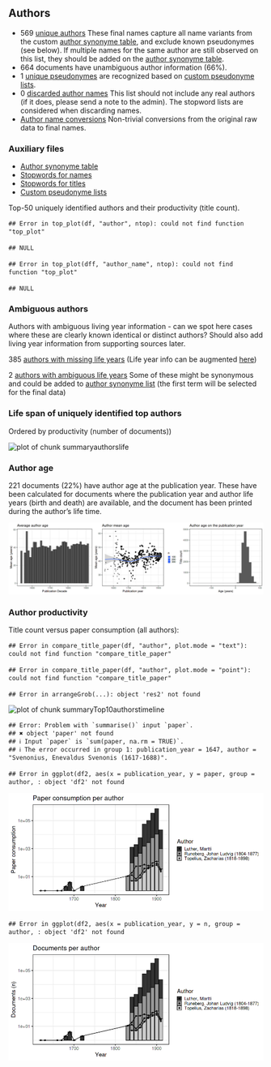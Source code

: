 Authors
-------

-   569 [unique authors](output.tables/author_accepted.csv) These final
    names capture all name variants from the custom [author synonyme
    table](https://github.com/COMHIS/fennica/blob/master/inst/extdata/ambiguous-authors.csv),
    and exclude known pseudonymes (see below). If multiple names for the
    same author are still observed on this list, they should be added on
    the [author synonyme
    table](https://github.com/COMHIS/fennica/blob/master/inst/extdata/ambiguous-authors.csv).
-   664 documents have unambiguous author information (66%).
-   1 [unique pseudonymes](output.tables/pseudonyme_accepted.csv) are
    recognized based on [custom pseudonyme
    lists](https://github.com/COMHIS/fennica/blob/master/inst/extdata/names/pseudonymes/custom_pseudonymes.csv).
-   0 [discarded author names](output.tables/author_discarded.csv) This
    list should not include any real authors (if it does, please send a
    note to the admin). The stopword lists are considered when
    discarding names.
-   [Author name
    conversions](output.tables/author_conversion_nontrivial.csv)
    Non-trivial conversions from the original raw data to final names.

### Auxiliary files

-   [Author synonyme
    table](https://github.com/COMHIS/fennica/blob/master/inst/extdata/ambiguous-authors.csv)
-   [Stopwords for
    names](https://github.com/COMHIS/fennica/blob/master/inst/extdata/stopwords_for_names.csv)
-   [Stopwords for
    titles](https://github.com/COMHIS/fennica/blob/master/inst/extdata/stopwords_titles.csv)
-   [Custom pseudonyme
    lists](https://github.com/COMHIS/fennica/blob/master/inst/extdata/names/pseudonymes/custom_pseudonymes.csv)

Top-50 uniquely identified authors and their productivity (title count).

    ## Error in top_plot(df, "author", ntop): could not find function "top_plot"

    ## NULL

    ## Error in top_plot(dff, "author_name", ntop): could not find function "top_plot"

    ## NULL

### Ambiguous authors

Authors with ambiguous living year information - can we spot here cases
where these are clearly known identical or distinct authors? Should also
add living year information from supporting sources later.

385 [authors with missing life
years](output.tables/authors_missing_lifeyears.csv) (Life year info can
be augmented
[here](https://github.com/COMHIS/fennica/blob/master/inst/extdata/author_info.csv))

2 [authors with ambiguous life
years](output.tables/author_life_ambiguous.csv) Some of these might be
synonymous and could be added to [author synonyme
list](https://github.com/COMHIS/fennica/blob/master/inst/extdata/ambiguous-authors.csv)
(the first term will be selected for the final data)

### Life span of uniquely identified top authors

Ordered by productivity (number of documents))

![plot of chunk
summaryauthorslife](figure_slides/summaryauthorslife-1.png)

### Author age

221 documents (22%) have author age at the publication year. These have
been calculated for documents where the publication year and author life
years (birth and death) are available, and the document has been printed
during the author’s life time.

![plot of chunk author\_age](figure_slides/author_age-1.png)

### Author productivity

Title count versus paper consumption (all authors):

    ## Error in compare_title_paper(df, "author", plot.mode = "text"): could not find function "compare_title_paper"

    ## Error in compare_title_paper(df, "author", plot.mode = "point"): could not find function "compare_title_paper"

    ## Error in arrangeGrob(...): object 'res2' not found

![plot of chunk
summaryTop10authorstimeline](figure_slides/summaryTop10authorstimeline-1.png)

    ## Error: Problem with `summarise()` input `paper`.
    ## ✖ object 'paper' not found
    ## ℹ Input `paper` is `sum(paper, na.rm = TRUE)`.
    ## ℹ The error occurred in group 1: publication_year = 1647, author = "Svenonius, Enevaldus Svenonis (1617-1688)".

    ## Error in ggplot(df2, aes(x = publication_year, y = paper, group = author, : object 'df2' not found

![plot of chunk topauth](figure_slides/topauth-1.png)

    ## Error in ggplot(df2, aes(x = publication_year, y = n, group = author, : object 'df2' not found

![plot of chunk topauth](figure_slides/topauth-2.png)
